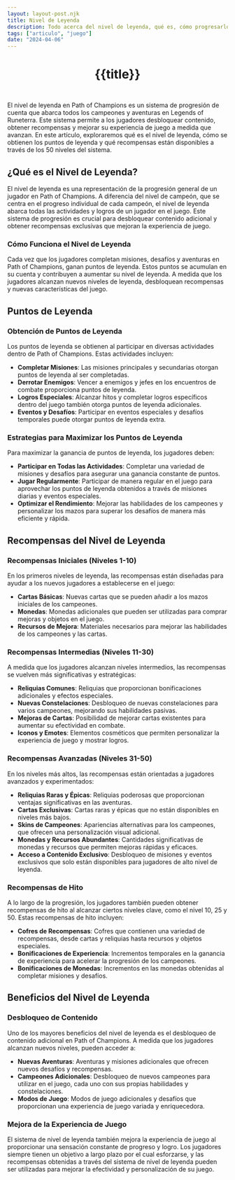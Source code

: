 ```yaml
---
layout: layout-post.njk
title: Nivel de Leyenda
description: Todo acerca del nivel de leyenda, qué es, cómo progresarlo y por qué es importante.
tags: ["articulo", "juego"]
date: "2024-04-06"
---
```

# <p style="text-align: center;">**{{title}}**</p>

</br>
El nivel de leyenda en Path of Champions es un sistema de progresión de cuenta que abarca todos los campeones y aventuras en Legends of Runeterra. Este sistema permite a los jugadores desbloquear contenido, obtener recompensas y mejorar su experiencia de juego a medida que avanzan. En este artículo, exploraremos qué es el nivel de leyenda, cómo se obtienen los puntos de leyenda y qué recompensas están disponibles a través de los 50 niveles del sistema.

## ¿Qué es el Nivel de Leyenda?

El nivel de leyenda es una representación de la progresión general de un jugador en Path of Champions. A diferencia del nivel de campeón, que se centra en el progreso individual de cada campeón, el nivel de leyenda abarca todas las actividades y logros de un jugador en el juego. Este sistema de progresión es crucial para desbloquear contenido adicional y obtener recompensas exclusivas que mejoran la experiencia de juego.

### Cómo Funciona el Nivel de Leyenda

Cada vez que los jugadores completan misiones, desafíos y aventuras en Path of Champions, ganan puntos de leyenda. Estos puntos se acumulan en su cuenta y contribuyen a aumentar su nivel de leyenda. A medida que los jugadores alcanzan nuevos niveles de leyenda, desbloquean recompensas y nuevas características del juego.

## Puntos de Leyenda

### Obtención de Puntos de Leyenda

Los puntos de leyenda se obtienen al participar en diversas actividades dentro de Path of Champions. Estas actividades incluyen:

- **Completar Misiones**: Las misiones principales y secundarias otorgan puntos de leyenda al ser completadas.
- **Derrotar Enemigos**: Vencer a enemigos y jefes en los encuentros de combate proporciona puntos de leyenda.
- **Logros Especiales**: Alcanzar hitos y completar logros específicos dentro del juego también otorga puntos de leyenda adicionales.
- **Eventos y Desafíos**: Participar en eventos especiales y desafíos temporales puede otorgar puntos de leyenda extra.

### Estrategias para Maximizar los Puntos de Leyenda

Para maximizar la ganancia de puntos de leyenda, los jugadores deben:

- **Participar en Todas las Actividades**: Completar una variedad de misiones y desafíos para asegurar una ganancia constante de puntos.
- **Jugar Regularmente**: Participar de manera regular en el juego para aprovechar los puntos de leyenda obtenidos a través de misiones diarias y eventos especiales.
- **Optimizar el Rendimiento**: Mejorar las habilidades de los campeones y personalizar los mazos para superar los desafíos de manera más eficiente y rápida.

## Recompensas del Nivel de Leyenda

### Recompensas Iniciales (Niveles 1-10)

En los primeros niveles de leyenda, las recompensas están diseñadas para ayudar a los nuevos jugadores a establecerse en el juego:

- **Cartas Básicas**: Nuevas cartas que se pueden añadir a los mazos iniciales de los campeones.
- **Monedas**: Monedas adicionales que pueden ser utilizadas para comprar mejoras y objetos en el juego.
- **Recursos de Mejora**: Materiales necesarios para mejorar las habilidades de los campeones y las cartas.

### Recompensas Intermedias (Niveles 11-30)

A medida que los jugadores alcanzan niveles intermedios, las recompensas se vuelven más significativas y estratégicas:

- **Reliquias Comunes**: Reliquias que proporcionan bonificaciones adicionales y efectos especiales.
- **Nuevas Constelaciones**: Desbloqueo de nuevas constelaciones para varios campeones, mejorando sus habilidades pasivas.
- **Mejoras de Cartas**: Posibilidad de mejorar cartas existentes para aumentar su efectividad en combate.
- **Iconos y Emotes**: Elementos cosméticos que permiten personalizar la experiencia de juego y mostrar logros.

### Recompensas Avanzadas (Niveles 31-50)

En los niveles más altos, las recompensas están orientadas a jugadores avanzados y experimentados:

- **Reliquias Raras y Épicas**: Reliquias poderosas que proporcionan ventajas significativas en las aventuras.
- **Cartas Exclusivas**: Cartas raras y épicas que no están disponibles en niveles más bajos.
- **Skins de Campeones**: Apariencias alternativas para los campeones, que ofrecen una personalización visual adicional.
- **Monedas y Recursos Abundantes**: Cantidades significativas de monedas y recursos que permiten mejoras rápidas y eficaces.
- **Acceso a Contenido Exclusivo**: Desbloqueo de misiones y eventos exclusivos que solo están disponibles para jugadores de alto nivel de leyenda.

### Recompensas de Hito

A lo largo de la progresión, los jugadores también pueden obtener recompensas de hito al alcanzar ciertos niveles clave, como el nivel 10, 25 y 50. Estas recompensas de hito incluyen:

- **Cofres de Recompensas**: Cofres que contienen una variedad de recompensas, desde cartas y reliquias hasta recursos y objetos especiales.
- **Bonificaciones de Experiencia**: Incrementos temporales en la ganancia de experiencia para acelerar la progresión de los campeones.
- **Bonificaciones de Monedas**: Incrementos en las monedas obtenidas al completar misiones y desafíos.

## Beneficios del Nivel de Leyenda

### Desbloqueo de Contenido

Uno de los mayores beneficios del nivel de leyenda es el desbloqueo de contenido adicional en Path of Champions. A medida que los jugadores alcanzan nuevos niveles, pueden acceder a:

- **Nuevas Aventuras**: Aventuras y misiones adicionales que ofrecen nuevos desafíos y recompensas.
- **Campeones Adicionales**: Desbloqueo de nuevos campeones para utilizar en el juego, cada uno con sus propias habilidades y constelaciones.
- **Modos de Juego**: Modos de juego adicionales y desafíos que proporcionan una experiencia de juego variada y enriquecedora.

### Mejora de la Experiencia de Juego

El sistema de nivel de leyenda también mejora la experiencia de juego al proporcionar una sensación constante de progreso y logro. Los jugadores siempre tienen un objetivo a largo plazo por el cual esforzarse, y las recompensas obtenidas a través del sistema de nivel de leyenda pueden ser utilizadas para mejorar la efectividad y personalización de su juego.